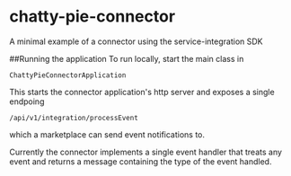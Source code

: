 # chatty-pie-connector

A minimal example of a connector using the service-integration SDK


##Running the application
To run locally, start the main class in 
```
ChattyPieConnectorApplication
```
This starts the connector application's http server and exposes a single endpoing

```
/api/v1/integration/processEvent
```

which a marketplace can send event notifications to.

Currently the connector implements a single event handler that treats
any event and returns a message containing the type of the event handled.
